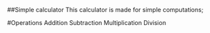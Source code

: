 ##Simple calculator
This calculator is made for simple computations;

#Operations
Addition
Subtraction
Multiplication
Division
